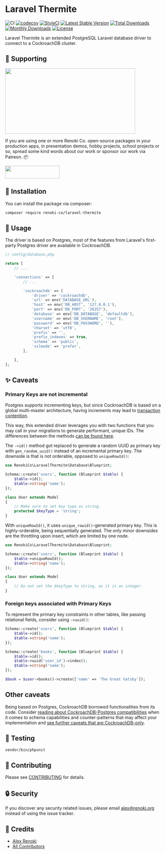 Laravel Thermite
================

![CI](https://github.com/renoki-co/laravel-thermite/workflows/CI/badge.svg?branch=master)
[![codecov](https://codecov.io/gh/renoki-co/laravel-thermite/branch/master/graph/badge.svg)](https://codecov.io/gh/renoki-co/laravel-thermite/branch/master)
[![StyleCI](https://github.styleci.io/repos/386672830/shield?branch=master)](https://github.styleci.io/repos/386672830)
[![Latest Stable Version](https://poser.pugx.org/renoki-co/laravel-thermite/v/stable)](https://packagist.org/packages/renoki-co/laravel-thermite)
[![Total Downloads](https://poser.pugx.org/renoki-co/laravel-thermite/downloads)](https://packagist.org/packages/renoki-co/laravel-thermite)
[![Monthly Downloads](https://poser.pugx.org/renoki-co/laravel-thermite/d/monthly)](https://packagist.org/packages/renoki-co/laravel-thermite)
[![License](https://poser.pugx.org/renoki-co/laravel-thermite/license)](https://packagist.org/packages/renoki-co/laravel-thermite)

Laravel Thermite is an extended PostgreSQL Laravel database driver to connect to a CockroachDB cluster.

## 🤝 Supporting

[<img src="https://github-content.s3.fr-par.scw.cloud/static/27.jpg" height="210" width="418" />](https://github-content.renoki.org/github-repo/27)

If you are using one or more Renoki Co. open-source packages in your production apps, in presentation demos, hobby projects, school projects or so, spread some kind words about our work or sponsor our work via Patreon. 📦

[<img src="https://c5.patreon.com/external/logo/become_a_patron_button.png" height="41" width="175" />](https://www.patreon.com/bePatron?u=10965171)

## 🚀 Installation

You can install the package via composer:

```bash
composer require renoki-co/laravel-thermite
```

## 🙌 Usage

The driver is based on Postgres, most of the features from Laravel's first-party Postgres driver are available in CockroachDB.

```php
// config/database.php

return [
    // ...

    'connections' => [
        // ...

        'cockroachdb' => [
            'driver' => 'cockroachdb',
            'url' => env('DATABASE_URL'),
            'host' => env('DB_HOST', '127.0.0.1'),
            'port' => env('DB_PORT', '26257'),
            'database' => env('DB_DATABASE', 'defaultdb'),
            'username' => env('DB_USERNAME', 'root'),
            'password' => env('DB_PASSWORD', ''),
            'charset' => 'utf8',
            'prefix' => '',
            'prefix_indexes' => true,
            'schema' => 'public',
            'sslmode' => 'prefer',
        ],

    ],
];
```

## ✨ Caveats

### Primary Keys are not incremental

Postgres supports incrementing keys, but since CockroachDB is based on a global multi-master architecture, having increments may lead to [transaction contention](https://www.cockroachlabs.com/docs/v21.1/sql-faqs#how-do-i-auto-generate-unique-row-ids-in-cockroachdb).

This way, this extended driver leverages you with two functions that you may call in your migrations to generate performant, unique IDs. The differences between the methods [can be found here](https://www.cockroachlabs.com/docs/v21.1/sql-faqs#what-are-the-differences-between-uuid-sequences-and-unique_rowid).

The `->id()` method got replaced to generate a random UUID as primary key with `gen_random_uuid()` instead of an incremental primary key. The downside is that is not orderable, opposed to `uniqueRowId()`:

```php
use RenokiCo\LaravelThermite\Database\Blueprint;

Schema::create('users', function (Blueprint $table) {
    $table->id();
    $table->string('name');
});

class User extends Model
{
    // Make sure to set key type as string.
    protected $keyType = 'string';
}
```

With `uniqueRowId()`, it uses `unique_rowid()`-generated primary key. This is highly-orderable, being sequentially generated. The only minor downsides are the throttling upon insert, which are limited by one node.

```php
use RenokiCo\LaravelThermite\Database\Blueprint;

Schema::create('users', function (Blueprint $table) {
    $table->uniqueRowId();
    $table->string('name');
});

class User extends Model
{
    // Do not set the $keyType to string, as it is an integer.
}
```

### Foreign keys associated with Primary Keys

To represent the primary key constraints in other tables, like passing relational fields, consider using `->uuid()`:

```php
Schema::create('users', function (Blueprint $table) {
    $table->id();
    $table->string('name');
});

Schema::create('books', function (Blueprint $table) {
    $table->id();
    $table->uuid('user_id')->index();
    $table->string('name');
});

$book = $user->books()->create(['name' => 'The Great Gatsby']);
```

## Other caveats

Being based on Postgres, CockroachDB borrowed functionalities from its code. Consider [reading about CockroachDB-Postgres compatibilities](https://www.cockroachlabs.com/docs/v21.1/sql-feature-support.html) when it comes to schema capabilities and counter-patterns that may affect your implementation and [see further caveats that are CockroachDB-only](https://www.cockroachlabs.com/docs/v21.1/postgresql-compatibility.html).

## 🐛 Testing

``` bash
vendor/bin/phpunit
```

## 🤝 Contributing

Please see [CONTRIBUTING](CONTRIBUTING.md) for details.

## 🔒  Security

If you discover any security related issues, please email alex@renoki.org instead of using the issue tracker.

## 🎉 Credits

- [Alex Renoki](https://github.com/rennokki)
- [All Contributors](../../contributors)
